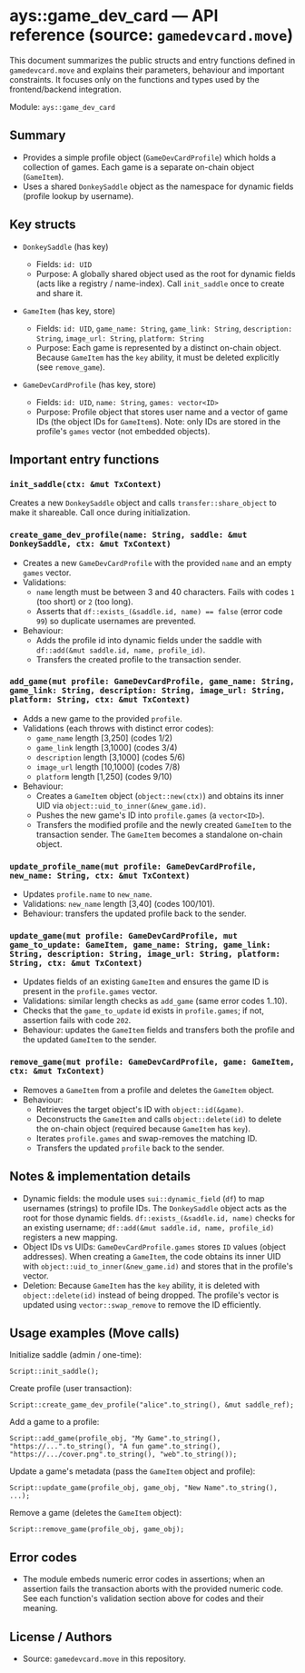 # ays::game_dev_card — API reference (source: `gamedevcard.move`)

This document summarizes the public structs and entry functions defined in
`gamedevcard.move` and explains their parameters, behaviour and important
constraints. It focuses only on the functions and types used by the
frontend/backend integration.

Module: `ays::game_dev_card`

## Summary

- Provides a simple profile object (`GameDevCardProfile`) which holds a
  collection of games. Each game is a separate on-chain object (`GameItem`).
- Uses a shared `DonkeySaddle` object as the namespace for dynamic fields
  (profile lookup by username).

## Key structs

- `DonkeySaddle` (has key)
  - Fields: `id: UID`
  - Purpose: A globally shared object used as the root for dynamic fields
    (acts like a registry / name-index). Call `init_saddle` once to create and
    share it.

- `GameItem` (has key, store)
  - Fields: `id: UID`, `game_name: String`, `game_link: String`,
    `description: String`, `image_url: String`, `platform: String`
  - Purpose: Each game is represented by a distinct on-chain object. Because
    `GameItem` has the `key` ability, it must be deleted explicitly (see
    `remove_game`).

- `GameDevCardProfile` (has key, store)
  - Fields: `id: UID`, `name: String`, `games: vector<ID>`
  - Purpose: Profile object that stores user name and a vector of game IDs
    (the object IDs for `GameItem`s). Note: only IDs are stored in the
    profile's `games` vector (not embedded objects).

## Important entry functions

### `init_saddle(ctx: &mut TxContext)`
Creates a new `DonkeySaddle` object and calls `transfer::share_object` to
make it shareable. Call once during initialization.

### `create_game_dev_profile(name: String, saddle: &mut DonkeySaddle, ctx: &mut TxContext)`

- Creates a new `GameDevCardProfile` with the provided `name` and an empty
  `games` vector.
- Validations:
  - `name` length must be between 3 and 40 characters. Fails with codes
    `1` (too short) or `2` (too long).
  - Asserts that `df::exists_(&saddle.id, name) == false` (error code `99`)
    so duplicate usernames are prevented.
- Behaviour:
  - Adds the profile id into dynamic fields under the saddle with
    `df::add(&mut saddle.id, name, profile_id)`.
  - Transfers the created profile to the transaction sender.

### `add_game(mut profile: GameDevCardProfile, game_name: String, game_link: String, description: String, image_url: String, platform: String, ctx: &mut TxContext)`

- Adds a new game to the provided `profile`.
- Validations (each throws with distinct error codes):
  - `game_name` length [3,250] (codes 1/2)
  - `game_link` length [3,1000] (codes 3/4)
  - `description` length [3,1000] (codes 5/6)
  - `image_url` length [10,1000] (codes 7/8)
  - `platform` length [1,250] (codes 9/10)
- Behaviour:
  - Creates a `GameItem` object (`object::new(ctx)`) and obtains its inner
    UID via `object::uid_to_inner(&new_game.id)`.
  - Pushes the new game's ID into `profile.games` (a `vector<ID>`).
  - Transfers the modified profile and the newly created `GameItem` to the
    transaction sender. The `GameItem` becomes a standalone on-chain object.

### `update_profile_name(mut profile: GameDevCardProfile, new_name: String, ctx: &mut TxContext)`

- Updates `profile.name` to `new_name`.
- Validations: `new_name` length [3,40] (codes 100/101).
- Behaviour: transfers the updated profile back to the sender.

### `update_game(mut profile: GameDevCardProfile, mut game_to_update: GameItem, game_name: String, game_link: String, description: String, image_url: String, platform: String, ctx: &mut TxContext)`

- Updates fields of an existing `GameItem` and ensures the game ID is
  present in the `profile.games` vector.
- Validations: similar length checks as `add_game` (same error codes 1..10).
- Checks that the `game_to_update` id exists in `profile.games`; if not,
  assertion fails with code `202`.
- Behaviour: updates the `GameItem` fields and transfers both the profile
  and the updated `GameItem` to the sender.

### `remove_game(mut profile: GameDevCardProfile, game: GameItem, ctx: &mut TxContext)`

- Removes a `GameItem` from a profile and deletes the `GameItem` object.
- Behaviour:
  - Retrieves the target object's ID with `object::id(&game)`.
  - Deconstructs the `GameItem` and calls `object::delete(id)` to delete
    the on-chain object (required because `GameItem` has `key`).
  - Iterates `profile.games` and swap-removes the matching ID.
  - Transfers the updated `profile` back to the sender.

## Notes & implementation details

- Dynamic fields: the module uses `sui::dynamic_field` (`df`) to map usernames
  (strings) to profile IDs. The `DonkeySaddle` object acts as the root for
  those dynamic fields. `df::exists_(&saddle.id, name)` checks for an
  existing username; `df::add(&mut saddle.id, name, profile_id)` registers a
  new mapping.
- Object IDs vs UIDs: `GameDevCardProfile.games` stores `ID` values (object
  addresses). When creating a `GameItem`, the code obtains its inner UID with
  `object::uid_to_inner(&new_game.id)` and stores that in the profile's vector.
- Deletion: Because `GameItem` has the `key` ability, it is deleted with
  `object::delete(id)` instead of being dropped. The profile's vector is
  updated using `vector::swap_remove` to remove the ID efficiently.

## Usage examples (Move calls)

Initialize saddle (admin / one-time):

```move
Script::init_saddle();
```

Create profile (user transaction):

```move
Script::create_game_dev_profile("alice".to_string(), &mut saddle_ref);
```

Add a game to a profile:

```move
Script::add_game(profile_obj, "My Game".to_string(), "https://...".to_string(), "A fun game".to_string(), "https://.../cover.png".to_string(), "web".to_string());
```

Update a game's metadata (pass the `GameItem` object and profile):

```move
Script::update_game(profile_obj, game_obj, "New Name".to_string(), ...);
```

Remove a game (deletes the `GameItem` object):

```move
Script::remove_game(profile_obj, game_obj);
```

## Error codes

- The module embeds numeric error codes in assertions; when an assertion
  fails the transaction aborts with the provided numeric code. See each
  function's validation section above for codes and their meaning.

## License / Authors

- Source: `gamedevcard.move` in this repository.
